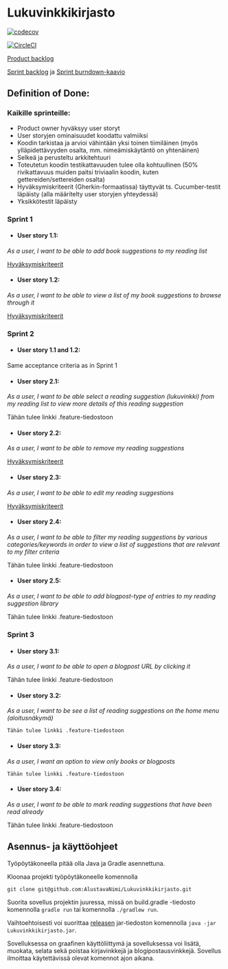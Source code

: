 # Lukuvinkkikirjasto

[![codecov](https://codecov.io/gh/AlustavaNimi/Lukuvinkkikirjasto/branch/master/graph/badge.svg)](https://codecov.io/gh/AlustavaNimi/Lukuvinkkikirjasto)

[![CircleCI](https://circleci.com/gh/AlustavaNimi/Lukuvinkkikirjasto.svg?style=svg)](https://circleci.com/gh/AlustavaNimi/Lukuvinkkikirjasto)

[Product backlog](https://docs.google.com/spreadsheets/d/1rBtfdbz3aD68T5sgYHyLOhiQsKZAhYVsElXckrt0-YY/edit?usp=sharing)

[Sprint backlog](https://github.com/AlustavaNimi/Lukuvinkkikirjasto/projects/1) ja [Sprint burndown-kaavio](https://docs.google.com/spreadsheets/d/1UURz--MI8hLlcHOOnGXXCvV4FUqv2Zm1d9TuHlCNGqk)

## Definition of Done:

### Kaikille sprinteille:
- Product owner hyväksyy user storyt
- User storyjen ominaisuudet koodattu valmiiksi
- Koodin tarkistaa ja arvioi vähintään yksi toinen tiimiläinen (myös ylläpidettävyyden osalta, mm. nimeämiskäytäntö on yhtenäinen)
- Selkeä ja perusteltu arkkitehtuuri
- Toteutetun koodin testikattavuuden tulee olla kohtuullinen (50% rivikattavuus muiden paitsi triviaalin koodin, kuten gettereiden/settereiden osalta)
- Hyväksymiskriteerit (Gherkin-formaatissa) täyttyvät ts. Cucumber-testit läpäisty (alla määritelty user storyjen yhteydessä)
- Yksikkötestit läpäisty

### Sprint 1

- #### User story 1.1:
_As a user, I want to be able to add book suggestions to my reading list_

 [Hyväksymiskriteerit](https://github.com/AlustavaNimi/Lukuvinkkikirjasto/blob/master/src/test/resources/main/new_book_suggestion.feature)

- #### User story 1.2:
_As a user, I want to be able to view a list of my book suggestions to browse through it_

 [Hyväksymiskriteerit](https://github.com/AlustavaNimi/Lukuvinkkikirjasto/blob/master/src/test/resources/main/browse_reading_suggestions.feature)

### Sprint 2

- #### User story 1.1 and 1.2:
Same acceptance criteria as in Sprint 1

- #### User story 2.1:
_As a user, I want to be able select a reading suggestion (lukuvinkki) from my reading list to view more details of this reading suggestion_

 Tähän tulee linkki .feature-tiedostoon

- #### User story 2.2:
_As a user, I want to be able to remove my reading suggestions_

 [Hyväksymiskriteerit](https://github.com/AlustavaNimi/Lukuvinkkikirjasto/blob/master/src/test/resources/main/delete_reading_suggestions.feature)

- #### User story 2.3:
_As a user, I want to be able to edit my reading suggestions_

 [Hyväksymiskriteerit](https://github.com/AlustavaNimi/Lukuvinkkikirjasto/blob/master/src/test/resources/main/edit_reading_suggestions.feature)

- #### User story 2.4:
_As a user, I want to be able to filter my reading suggestions by various categories/keywords in order to view a list of suggestions that are relevant to my filter criteria_

 Tähän tulee linkki .feature-tiedostoon

- #### User story 2.5:
_As a user, I want to be able to add blogpost-type of entries to my reading suggestion library_

 Tähän tulee linkki .feature-tiedostoon

### Sprint 3

- #### User story 3.1:
_As a user, I want to be able to open a blogpost URL by clicking it_

 Tähän tulee linkki .feature-tiedostoon

- #### User story 3.2:
_As a user, I want to be see a list of reading suggestions on the home menu (aloitusnäkymä)_

    Tähän tulee linkki .feature-tiedostoon

- #### User story 3.3:
_As a user, I want an option to view only books or blogposts_

    Tähän tulee linkki .feature-tiedostoon

- #### User story 3.4:
_As a user, I want to be able to mark reading suggestions that have been read already_

 Tähän tulee linkki .feature-tiedostoon

## Asennus- ja käyttöohjeet
Työpöytäkoneella pitää olla Java ja Gradle asennettuna.

Kloonaa projekti työpöytäkoneelle komennolla

	git clone git@github.com:AlustavaNimi/Lukuvinkkikirjasto.git

Suorita sovellus projektin juuressa, missä on build.gradle -tiedosto komennolla `gradle run` tai komennolla `./gradlew run`.

Vaihtoehtoisesti voi suorittaa [releasen](https://github.com/AlustavaNimi/Lukuvinkkikirjasto/releases) jar-tiedoston komennolla `java -jar Lukuvinkkikirjasto.jar`.

Sovelluksessa on graafinen käyttöliittymä ja sovelluksessa voi lisätä, muokata, selata sekä poistaa kirjavinkkejä ja blogipostausvinkkejä. Sovellus ilmoittaa käytettävissä olevat komennot ajon aikana.

